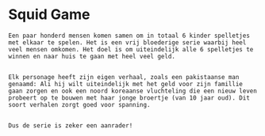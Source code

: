# **Squid Game**

    Een paar honderd mensen komen samen om in totaal 6 kinder spelletjes met elkaar te spelen. Het is een vrij bloederige serie waarbij heel veel mensen omkomen. Het doel is om uiteindelijk alle 6 spelletjes te winnen en naar huis te gaan met heel veel geld.


    Elk personage heeft zijn eigen verhaal, zoals een pakistaanse man genaamd: Ali hij wilt uiteindelijk met het geld voor zijn famillie gaan zorgen en ook een noord koreaanse vluchteling die een nieuw leven probeert op te bouwen met haar jonge broertje (van 10 jaar oud). Dit soort verhalen zorgt goed voor spanning.


    Dus de serie is zeker een aanrader! 

